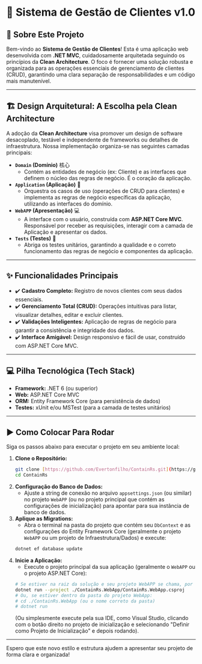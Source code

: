 # 🚀 Sistema de Gestão de Clientes v1.0

## 🌟 Sobre Este Projeto

Bem-vindo ao **Sistema de Gestão de Clientes**! Esta é uma aplicação web desenvolvida com **.NET MVC**, cuidadosamente arquitetada seguindo os princípios da **Clean Architecture**. O foco é fornecer uma solução robusta e organizada para as operações essenciais de gerenciamento de clientes (CRUD), garantindo uma clara separação de responsabilidades e um código mais manutenível.

---

## 🏗️ Design Arquitetural: A Escolha pela Clean Architecture

A adoção da **Clean Architecture** visa promover um design de software desacoplado, testável e independente de frameworks ou detalhes de infraestrutura. Nossa implementação organiza-se nas seguintes camadas principais:

* **`Domain` (Domínio)** 核心
    * Contém as entidades de negócio (ex: Cliente) e as interfaces que definem o núcleo das regras de negócio. É o coração da aplicação.
* **`Application` (Aplicação)** 🧠
    * Orquestra os casos de uso (operações de CRUD para clientes) e implementa as regras de negócio específicas da aplicação, utilizando as interfaces do domínio.
* **`WebAPP` (Apresentação)** 💻
    * A interface com o usuário, construída com **ASP.NET Core MVC**. Responsável por receber as requisições, interagir com a camada de Aplicação e apresentar os dados.
* **`Tests` (Testes)** 🧪
    * Abriga os testes unitários, garantindo a qualidade e o correto funcionamento das regras de negócio e componentes da aplicação.

---

## ✨ Funcionalidades Principais

* ✔️ **Cadastro Completo:** Registro de novos clientes com seus dados essenciais.
* ✔️ **Gerenciamento Total (CRUD):** Operações intuitivas para listar, visualizar detalhes, editar e excluir clientes.
* ✔️ **Validações Inteligentes:** Aplicação de regras de negócio para garantir a consistência e integridade dos dados.
* ✔️ **Interface Amigável:** Design responsivo e fácil de usar, construído com ASP.NET Core MVC.

---

## 💻 Pilha Tecnológica (Tech Stack)

* **Framework:** .NET 6 (ou superior)
* **Web:** ASP.NET Core MVC
* **ORM:** Entity Framework Core (para persistência de dados)
* **Testes:** xUnit e/ou MSTest (para a camada de testes unitários)

---

## ▶️ Como Colocar Para Rodar

Siga os passos abaixo para executar o projeto em seu ambiente local:

1.  **Clone o Repositório:**
    ```bash
    git clone [https://github.com/Evertonfilho/ContainRs.git](https://github.com/Evertonfilho/ContainRs.git)
    cd ContainRs
    ```
2.  **Configuração do Banco de Dados:**
    * Ajuste a string de conexão no arquivo `appsettings.json` (ou similar) no projeto `WebAPP` (ou no projeto principal que contém as configurações de inicialização) para apontar para sua instância de banco de dados.
3.  **Aplique as Migrations:**
    * Abra o terminal na pasta do projeto que contém seu `DbContext` e as configurações do Entity Framework Core (geralmente o projeto `WebAPP` ou um projeto de Infraestrutura/Dados) e execute:
    ```bash
    dotnet ef database update
    ```
4.  **Inicie a Aplicação:**
    * Execute o projeto principal da sua aplicação (geralmente o `WebAPP` ou o projeto ASP.NET Core):
    ```bash
    # Se estiver na raiz da solução e seu projeto WebAPP se chama, por exemplo, "ContainRs.WebApp":
    dotnet run --project ./ContainRs.WebApp/ContainRs.WebApp.csproj
    # Ou, se estiver dentro da pasta do projeto WebApp:
    # cd ./ContainRs.WebApp (ou o nome correto da pasta)
    # dotnet run
    ```
    (Ou simplesmente execute pela sua IDE, como Visual Studio, clicando com o botão direito no projeto de inicialização e selecionando "Definir como Projeto de Inicialização" e depois rodando).

---

Espero que este novo estilo e estrutura ajudem a apresentar seu projeto de forma clara e organizada!
